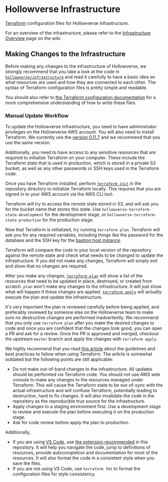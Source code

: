 # Hollowverse Infrastructure

[Terraform](https://terraform.io/) configuration files for Hollowverse infrastructure.

For an overview of the infrastructure, please refer to the [Infrastructure Overview](https://github.com/hollowverse/hollowverse/wiki/Infrastructure-Overview) page on the wiki.

## Making Changes to the Infrastructure

Before making any changes to the infrastructure of Hollowverse, we strongly recommend that you take a look at the code in [`hollowverse/infrastructure`](https://github.com/hollowverse/infrastructure) and read it carefully to have a basic idea on what resources are used and how they are connected to each other. The syntax of Terraform configuration files is pretty simple and readable.

You should also refer to [the Terraform configuration documentation](https://www.terraform.io/docs/configuration/index.html) for a more comprehensive understanding of how to write these files.

### Manual Update Workflow

To update the Hollowverse infrastructure, you need to have administrator privileges on the Hollowverse AWS account. You will also need to install Terraform. We currently use the [version 0.11.7](https://releases.hashicorp.com/terraform/0.11.7/) and we recommend that you use the same version.

Additionally, you need to have access to any sensitive resources that are required to initialize Terraform on your computer. These include the Terraform state that is used in production, which is stored in a private S3 bucket, as well as any other passwords or SSH keys used in the Terraform code.

Once you have Terraform installed, perform [`terraform init`](https://www.terraform.io/docs/commands/init.html) in the repository directory to initialize Terraform locally. This requires that you are signed in to your AWS account via the AWS CLI tool.

Terraform will try to access the remote state stored in S3, and will ask you for the bucket name that stores this state. Use `hollowverse-terraform-state-development` for the development stage, or `hollowverse-terraform-state-production` for the production stage.

Now that Terraform is initialized, try running `terraform plan`. Terraform will ask you for any required variables, including things like the password for the database and the SSH key for the [bastion host instance](https://en.wikipedia.org/wiki/Bastion_host).

Terraform will compare the code in your local version of the repository against the remote state and check what needs to be changed to update the infrastructure. If you did not make any changes, Terraform will simply exit and show that no changes are required.

After you make any changes, [`terraform plan`](https://www.terraform.io/docs/commands/plan.html) will show a list of the resources that need to be updated in place, destroyed, or created from scratch. `plan` won't make any changes to the infrastructure. It will just show what will happen if these changes are applied. [`terraform apply`](https://www.terraform.io/docs/commands/apply.html) will actually execute the plan and update the infrastructure.

It's very important the plan is reviewed carefully before being applied, and preferably reviewed by someone else on the Hollowverse team to make sure no destructive changes are performed inadvertently. We recommend that you only use `terraform plan` after you make the desired changes to code and once you are confident that the changes look good, you can open a PR and ask for a review. Once the PR is approved and merged, checkout the upstream `master` branch and apply the changes with `terraform apply`.

We highly recommend that you read [this article](https://blog.gruntwork.io/how-to-use-terraform-as-a-team-251bc1104973) about the guidelines and best practices to follow when using Terraform. The article is somewhat outdated but the following points are still applicable:

- Do not make out-of-band changes to the infrastructure. All updates should be performed via Terraform code. You should not use AWS web console to make any changes to the resources managed under Terraform. This will cause the Terraform state to be out-of-sync with the actual infrastructure and will confuse Terraform, potentially leading to destructive, hard to fix changes. It will also invalidate the code in the repository as the reproducible true source for the infrastructure.
- Apply changes to a staging environment first. Use a development stage to review and execute the plan before executing it on the production stage.
- Ask for code review before apply the plan to production.

Additionally,

- If you are using [VS Code](http://code.visualstudio.com/), use [the extension recommended](./.vscode/extensions.json) in this repository. It will help you navigate the code, jump to definitions of resources, provide autocompletion and documentation for most of the resources. It will also format the code in a consistent style when you save the files.
- If you are not using VS Code, use `terraform fmt` to format the configuration files for style consistency.
